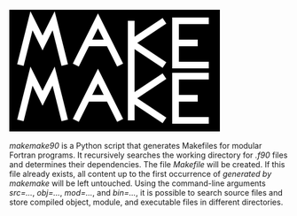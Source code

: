 ![makemake90 logo](https://raw.githubusercontent.com/janberges/makemake/master/logo/logo.svg)

*makemake90* is a Python script that generates Makefiles for modular Fortran
programs. It recursively searches the working directory for *.f90* files and
determines their dependencies. The file *Makefile* will be created. If this
file already exists, all content up to the first occurrence of *generated by
makemake* will be left untouched. Using the command-line arguments *src=...*,
*obj=...*, *mod=...*, and *bin=...*, it is possible to search source files and
store compiled object, module, and executable files in different directories.
